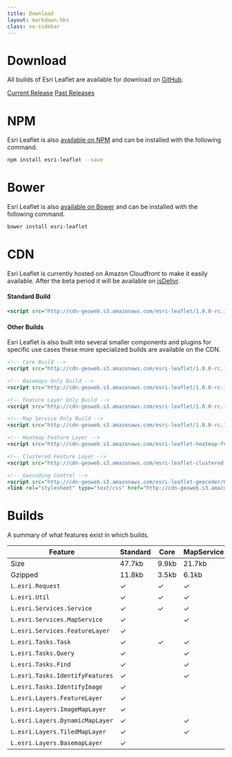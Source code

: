 ```yaml
---
title: Download
layout: markdown.hbs
class: no-sidebar
---
```


# Download

All builds of Esri Leaflet are available for download on [GitHub](https://github.com/Esri/esri-leaflet/releases/).

<a href="https://github.com/Esri/esri-leaflet/releases/download/v1.0.0-rc.1/esri-leaflet-v1.0.0-rc.1.zip" class="btn">Current Release</a>
<a href="https://github.com/Esri/esri-leaflet/releases/" class="btn">Past Releases</a>

# NPM

Esri Leaflet is also [available on NPM](https://www.npmjs.org/package/esri-leaflet) and can be installed with the following command.

```bash
npm install esri-leaflet --save
```

# Bower

Esri Leaflet is also [available on Bower](http://bower.io/search/?q=esri-leaflet) and can be installed with the following command.

```bash
bower install esri-leaflet
```

# CDN

Esri Leaflet is currently hosted on Amazon Cloudfront to make it easily available. After the beta period it will be available on [jsDelivr](http://www.jsdelivr.com/).

#### Standard Build

```xml
<script src="http://cdn-geoweb.s3.amazonaws.com/esri-leaflet/1.0.0-rc.1/esri-leaflet.js"></script>
```

#### Other Builds

Esri Leaflet is also built into several smaller components and plugins for specific use cases these more specialized builds are available on the CDN.

```xml
<!-- Core Build -->
<script src="http://cdn-geoweb.s3.amazonaws.com/esri-leaflet/1.0.0-rc.1/esri-leaflet-core.js"></script>

<!-- Basemaps Only Build -->
<script src="http://cdn-geoweb.s3.amazonaws.com/esri-leaflet/1.0.0-rc.1/esri-leaflet-basemaps.js"></script>

<!-- Feature Layer Only Build -->
<script src="http://cdn-geoweb.s3.amazonaws.com/esri-leaflet/1.0.0-rc.1/esri-leaflet-feature-layer.js"></script>

<!-- Map Service Only Build -->
<script src="http://cdn-geoweb.s3.amazonaws.com/esri-leaflet/1.0.0-rc.1/esri-leaflet-map-service.js"></script>

<!-- Heatmap Feature Layer -->
<script src="http://cdn-geoweb.s3.amazonaws.com/esri-leaflet-heatmap-feature-layer/1.0.0-rc.1/esri-leaflet-heatmap-feature-layer.js"></script>

<!-- Clustered Feature Layer -->
<script src="http://cdn-geoweb.s3.amazonaws.com/esri-leaflet-clustered-feature-layer/1.0.0-rc.1/esri-leaflet-clustered-feature-layer.js"></script>

<!-- Geocoding Control -->
<script src="http://cdn-geoweb.s3.amazonaws.com/esri-leaflet-geocoder/0.0.1-beta.5/esri-leaflet-geocoder.js"></script>
<link rel="stylesheet" type="text/css" href="http://cdn-geoweb.s3.amazonaws.com/esri-leaflet-geocoder/0.0.1-beta.5/esri-leaflet-geocoder.css">
```

# Builds

A summary of what features exist in which builds.

| Feature                                | Standard | Core     | MapService | ImageService | FeatureLayer | Basemaps |
| -------------------------------------- | -------- | -------- | ---------- | ------------ | ------------ | -------- |
| Size                                   | 47.7kb   | 9.9kb    | 21.7kb     | 19.2kb       | 25.8kb       | 10.4kb   |
| Gzipped                                | 11.8kb   | 3.5kb    | 6.1kb      | 5.7kb        | 7.7kb        | 3.1kb    |
| `L.esri.Request`                       | &#10003; | &#10003; | &#10003;   | &#10003;     | &#10003;     | &#10003; |
| `L.esri.Util`                          | &#10003; | &#10003; | &#10003;   | &#10003;     | &#10003;     |          |
| `L.esri.Services.Service`              | &#10003; | &#10003; | &#10003;   | &#10003;     | &#10003;     |          |
| `L.esri.Services.MapService`           | &#10003; |          | &#10003;   |              |              |          |
| `L.esri.Services.FeatureLayer`         | &#10003; |          |            |              | &#10003;     |          |
| `L.esri.Tasks.Task `                   | &#10003; | &#10003; | &#10003;   | &#10003;     | &#10003;     |          |
| `L.esri.Tasks.Query`                   | &#10003; |          | &#10003;   | &#10003;     | &#10003;     |          |
| `L.esri.Tasks.Find`                    | &#10003; |          | &#10003;   |              |              |          |
| `L.esri.Tasks.IdentifyFeatures`        | &#10003; |          | &#10003;   |              |              |          |
| `L.esri.Tasks.IdentifyImage`           | &#10003; |          |            | &#10003;     |              |          |
| `L.esri.Layers.FeatureLayer`           | &#10003; |          |            |              | &#10003;     |          |
| `L.esri.Layers.ImageMapLayer`          | &#10003; |          |            | &#10003;     |              |          |
| `L.esri.Layers.DynamicMapLayer`        | &#10003; |          | &#10003;   |              |              |          |
| `L.esri.Layers.TiledMapLayer`          | &#10003; |          | &#10003;   |              |              |          |
| `L.esri.Layers.BasemapLayer`           | &#10003; |          |            |              |              | &#10003; |